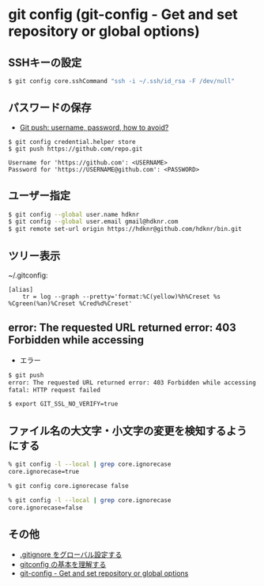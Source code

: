 # git config (git-config - Get and set repository or global options)

## SSHキーの設定

~~~bash
$ git config core.sshCommand "ssh -i ~/.ssh/id_rsa -F /dev/null"
~~~
## パスワードの保存

- [Git push: username, password, how to avoid?](http://stackoverflow.com/questions/8588768/git-push-username-password-how-to-avoid)

~~~
$ git config credential.helper store
$ git push https://github.com/repo.git

Username for 'https://github.com': <USERNAME>
Password for 'https://USERNAME@github.com': <PASSWORD>
~~~


## ユーザー指定

~~~bash
$ git config --global user.name hdknr
$ git config --global user.email gmail@hdknr.com
$ git remote set-url origin https://hdknr@github.com/hdknr/bin.git
~~~

## ツリー表示

~/.gitconfig:

~~~
[alias]
    tr = log --graph --pretty='format:%C(yellow)%h%Creset %s %Cgreen(%an)%Creset %Cred%d%Creset'
~~~    


## error: The requested URL returned error: 403 Forbidden while accessing

- エラー

~~~bash
$ git push
error: The requested URL returned error: 403 Forbidden while accessing https://github.com/hdknr/bin.git/info/refs
fatal: HTTP request failed
~~~

~~~bash
$ export GIT_SSL_NO_VERIFY=true  
~~~

## ファイル名の大文字・小文字の変更を検知するようにする

~~~zsh
% git config -l --local | grep core.ignorecase
core.ignorecase=true

% git config core.ignorecase false

% git config -l --local | grep core.ignorecase
core.ignorecase=false
~~~
## その他

- [.gitignore をグローバル設定する](git.ignore.md)
- [gitconfig の基本を理解する](https://qiita.com/shionit/items/fb4a1a30538f8d335b35)
- [git-config - Get and set repository or global options](https://git-scm.com/docs/git-config)
